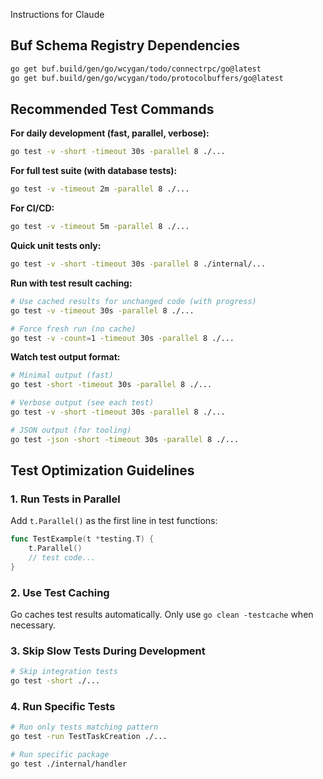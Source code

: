 Instructions for Claude

## Buf Schema Registry Dependencies

```bash
go get buf.build/gen/go/wcygan/todo/connectrpc/go@latest
go get buf.build/gen/go/wcygan/todo/protocolbuffers/go@latest
```

## Recommended Test Commands

**For daily development (fast, parallel, verbose):**
```bash
go test -v -short -timeout 30s -parallel 8 ./...
```

**For full test suite (with database tests):**
```bash
go test -v -timeout 2m -parallel 8 ./...
```

**For CI/CD:**
```bash
go test -v -timeout 5m -parallel 8 ./...
```

**Quick unit tests only:**
```bash
go test -v -short -timeout 30s -parallel 8 ./internal/...
```

**Run with test result caching:**
```bash
# Use cached results for unchanged code (with progress)
go test -v -timeout 30s -parallel 8 ./...

# Force fresh run (no cache)
go test -v -count=1 -timeout 30s -parallel 8 ./...
```

**Watch test output format:**
```bash
# Minimal output (fast)
go test -short -timeout 30s -parallel 8 ./...

# Verbose output (see each test)
go test -v -short -timeout 30s -parallel 8 ./...

# JSON output (for tooling)
go test -json -short -timeout 30s -parallel 8 ./...
```

## Test Optimization Guidelines

### 1. Run Tests in Parallel
Add `t.Parallel()` as the first line in test functions:
```go
func TestExample(t *testing.T) {
    t.Parallel()
    // test code...
}
```

### 2. Use Test Caching
Go caches test results automatically. Only use `go clean -testcache` when necessary.

### 3. Skip Slow Tests During Development
```bash
# Skip integration tests
go test -short ./...
```

### 4. Run Specific Tests
```bash
# Run only tests matching pattern
go test -run TestTaskCreation ./...

# Run specific package
go test ./internal/handler
```